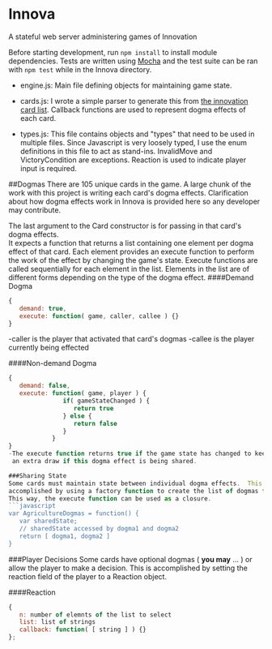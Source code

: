 # Innova
A stateful web server administering games of Innovation

Before starting development, run `npm install` to install module dependencies.
Tests are written using [Mocha] and the test suite can be ran with `npm test`
while in the Innova directory.

- engine.js:
   Main file defining objects for maintaining game state.  

- cards.js:
   I wrote a simple parser to generate this from [the innovation card list].
   Callback functions are used to represent dogma effects of each card.

- types.js:
   This file contains objects and "types" that need to be used in multiple files.
   Since Javascript is very loosely typed, I use the enum definitions in this file
   to act as stand-ins. InvalidMove and VictoryCondition are exceptions. Reaction is
    used to indicate player input is required.

##Dogmas
There are 105 unique cards in the game.  A large chunk of the work with this project is 
writing each card's dogma effects.  Clarification about how dogma effects work in Innova
is provided here so any developer may contribute.

The last argument to the Card constructor is for passing in that card's dogma effects.  
It expects a function that returns a list containing one element per dogma effect of
that card.  Each element provides an execute function to perform the work of the effect
by changing the game's state.  Execute functions are called sequentially for each
element in the list.  Elements in the list are of different forms depending on the type
of the dogma effect.
####Demand Dogma
```javascript
{ 
   demand: true,
   execute: function( game, caller, callee ) {}
}
```
-caller is the player that activated that card's dogmas
-callee is the player currently being effected

####Non-demand Dogma
```javascript
{
   demand: false,
   execute: function( game, player ) {
               if( gameStateChanged ) {
                  return true
               } else {
                  return false
               }
            }
}
-The execute function returns true if the game state has changed to keep track of
 an extra draw if this dogma effect is being shared.

###Sharing State
Some cards must maintain state between individual dogma effects.  This is
accomplished by using a factory function to create the list of dogmas for a card.
This way, the execute function can be used as a closure.
```javascript
var AgricultureDogmas = function() {
   var sharedState;
   // sharedState accessed by dogma1 and dogma2
   return [ dogma1, dogma2 ]
}
```

###Player Decisions
Some cards have optional dogmas ( **you may** ... ) or allow the player to make a
decision.  This is accomplished by setting the reaction field of the player to a 
Reaction object.  

####Reaction
```javascript
{
   n: number of elemnts of the list to select
   list: list of strings
   callback: function( [ string ] ) {}
};
```
[the innovation card list]: http://innovation.boardgamestrategy.net/innovation-card-list/
[Mocha]: http://mochajs.org/
